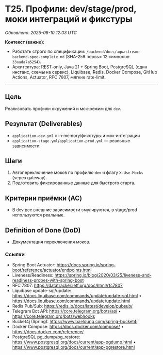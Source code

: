 # T25. Профили: dev/stage/prod, моки интеграций и фикстуры

_Обновлено: 2025-08-10 12:03 UTC_

**Контекст (важно):**
- Работать строго по спецификации: `/backend/docs/aquastream-backend-spec-complete.md` (SHA-256 первых 12 символов: `33aada7a5254`). 
- Архитектура: REST-only, Java 21 + Spring Boot, PostgreSQL (один инстанс, схемы на сервис), Liquibase, Redis, Docker Compose, GitHub Actions, Actuator, RFC 7807, мягкие rate-limit.

---

## Цель
Реализовать профили окружений и мок‑режим для `dev`.

## Результат (Deliverables)
- `application-dev.yml` с in‑memory/фикстуры и мок‑интеграции
- `application-stage.yml`/`application-prod.yml` — реальные зависимости

## Шаги
1. Автопереключение моков по профилю `dev` и флагу `X-Use-Mocks` (через gateway).
2. Подготовить фиксированные данные для быстрого старта.

## Критерии приёмки (AC)
- В dev все внешние зависимости эмулируются, в stage/prod используются реальные.

## Definition of Done (DoD)
- Документация переключения моков.


### Ссылки
- Spring Boot Actuator: https://docs.spring.io/spring-boot/reference/actuator/endpoints.html
- Liveness/Readiness: https://spring.io/blog/2020/03/25/liveness-and-readiness-probes-with-spring-boot
- RFC 7807: https://datatracker.ietf.org/doc/html/rfc7807
- Liquibase update-sql/update: https://docs.liquibase.com/commands/update/update-sql.html • https://docs.liquibase.com/commands/update/update.html
- Redis Pub/Sub: https://redis.io/docs/latest/develop/pubsub/
- Telegram Bot API: https://core.telegram.org/bots/api • https://core.telegram.org/bots/webhooks
- Bucket4j (Spring): https://www.baeldung.com/spring-bucket4j
- Docker Compose: https://docs.docker.com/compose/ • https://docs.docker.com/reference/
- PostgreSQL pg_dump/pg_restore: https://www.postgresql.org/docs/current/app-pgdump.html • https://www.postgresql.org/docs/current/app-pgrestore.html
